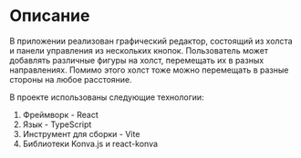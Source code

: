 <h1>Описание</h1>

В приложении реализован графический редактор, 
состоящий из холста и панели управления из нескольких кнопок. 
Пользователь может добавлять различные фигуры на холст, перемещать их в разных направлениях.
Помимо этого холст тоже можно перемещать в разные стороны на любое расстояние.

В проекте использованы следующие технологии:
1. Фреймворк - React
2. Язык - TypeScript 
3. Инструмент для сборки - Vite 
4. Библиотеки Konva.js и react-konva